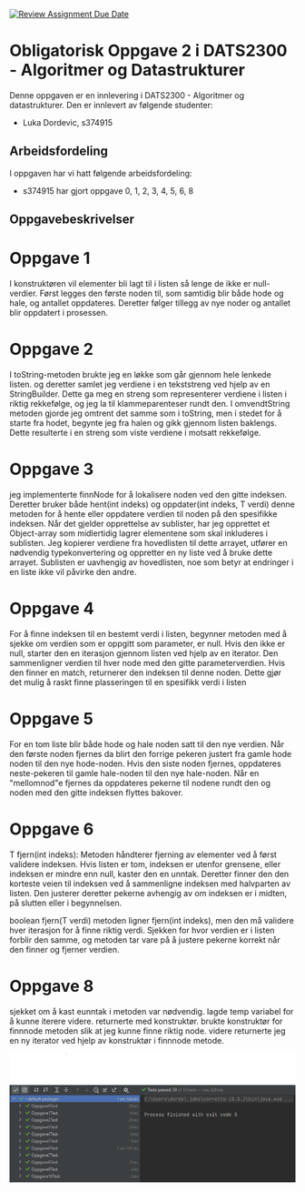[![Review Assignment Due Date](https://classroom.github.com/assets/deadline-readme-button-24ddc0f5d75046c5622901739e7c5dd533143b0c8e959d652212380cedb1ea36.svg)](https://classroom.github.com/a/k3TSQYDa)
# Obligatorisk Oppgave 2 i DATS2300 - Algoritmer og Datastrukturer

Denne oppgaven er en innlevering i DATS2300 - Algoritmer og datastrukturer. Den er innlevert av følgende studenter:
* Luka Dordevic, s374915

## Arbeidsfordeling
I oppgaven har vi hatt følgende arbeidsfordeling:
* s374915 har gjort oppgave 0, 1, 2, 3, 4, 5, 6, 8

## Oppgavebeskrivelser

# Oppgave 1
I konstruktøren vil elementer bli lagt til i listen så lenge de ikke er null-verdier.
Først legges den første noden til, som samtidig blir både hode og hale, og antallet oppdateres.
Deretter følger tillegg av nye noder og antallet blir oppdatert i prosessen.

# Oppgave 2
I toString-metoden brukte jeg en løkke som går gjennom hele lenkede listen.
og deretter samlet jeg verdiene i en tekststreng ved hjelp av en StringBuilder.
Dette ga meg en streng som representerer verdiene i listen i riktig rekkefølge, og jeg la til klammeparenteser rundt den.
I omvendtString metoden gjorde jeg omtrent det samme som i toString, men i stedet for å starte fra hodet,
begynte jeg fra halen og gikk gjennom listen baklengs. Dette resulterte i en streng som viste verdiene i motsatt rekkefølge.

# Oppgave 3

jeg implementerte finnNode for å lokalisere noden ved den gitte indeksen.
Deretter bruker både hent(int indeks) og oppdater(int indeks, T verdi)
denne metoden for å hente eller oppdatere verdien til noden på den spesifikke indeksen.
Når det gjelder opprettelse av sublister, har jeg opprettet et Object-array som midlertidig lagrer elementene som skal inkluderes i sublisten.
Jeg kopierer verdiene fra hovedlisten til dette arrayet, utfører en nødvendig typekonvertering og oppretter en ny liste ved å bruke dette arrayet.
Sublisten er uavhengig av hovedlisten, noe som betyr at endringer i en liste ikke vil påvirke den andre.

# Oppgave 4
For å finne indeksen til en bestemt verdi i listen, begynner metoden med å sjekke om verdien som er oppgitt som parameter, er null.
Hvis den ikke er null, starter den en iterasjon gjennom listen ved hjelp av en iterator.
Den sammenligner verdien til hver node med den gitte parameterverdien. Hvis den finner en match, returnerer den indeksen til denne noden.
Dette gjør det mulig å raskt finne plasseringen til en spesifikk verdi i listen

# Oppgave 5
For en tom liste blir både hode og hale noden satt til den nye verdien.
Når den første noden fjernes da blirt den forrige pekeren justert fra gamle hode noden til den nye hode-noden.
Hvis den siste noden fjernes, oppdateres neste-pekeren til gamle hale-noden til den nye hale-noden.
Når en "mellomnod"e fjernes da oppdateres pekerne til nodene rundt den og noden med den gitte indeksen flyttes bakover.

# Oppgave 6

T fjern(int indeks):
Metoden håndterer fjerning av elementer ved å først validere indeksen.
Hvis listen er tom, indeksen er utenfor grensene, eller indeksen er mindre enn null, kaster den en unntak.
Deretter finner den den korteste veien til indeksen ved å sammenligne indeksen med halvparten av listen.
Den justerer deretter pekerne avhengig av om indeksen er i midten, på slutten eller i begynnelsen.

boolean fjern(T verdi) metoden ligner fjern(int indeks), men den må validere hver iterasjon for å finne riktig verdi.
Sjekken for hvor verdien er i listen forblir den samme, og metoden tar vare på å justere pekerne korrekt når den finner og fjerner verdien.

# Oppgave 8

sjekket om å kast eunntak i metoden var nødvendig. lagde temp variabel for å kunne iterere videre. returnerte med konstruktør.
brukte konstruktør for finnnode metoden slik at jeg kunne finne riktig node. videre returnerte jeg en ny iterator ved hjelp av konstruktør i finnnode metode.

![img_1.png](img_1.png)